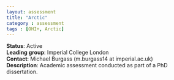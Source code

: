 ```yaml
---
layout: assessment
title: "Arctic"
category : assessment
tags : [OHI+, Arctic]
---
```


**Status**: Active  
**Leading group**: Imperial College London  
**Contact**: Michael Burgass (m.burgass14 at imperial.ac.uk)  
**Description**: Academic assessment conducted as part of a PhD dissertation.

